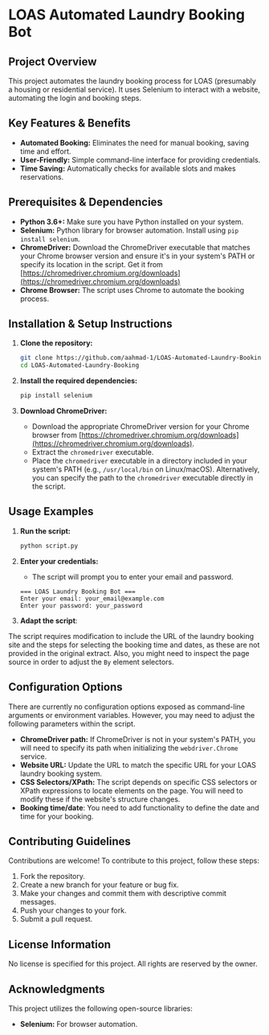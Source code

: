 # LOAS Automated Laundry Booking Bot

## Project Overview
This project automates the laundry booking process for LOAS (presumably a housing or residential service). It uses Selenium to interact with a website, automating the login and booking steps.

## Key Features & Benefits

*   **Automated Booking:** Eliminates the need for manual booking, saving time and effort.
*   **User-Friendly:** Simple command-line interface for providing credentials.
*   **Time Saving:** Automatically checks for available slots and makes reservations.

## Prerequisites & Dependencies

*   **Python 3.6+:**  Make sure you have Python installed on your system.
*   **Selenium:** Python library for browser automation. Install using `pip install selenium`.
*   **ChromeDriver:** Download the ChromeDriver executable that matches your Chrome browser version and ensure it's in your system's PATH or specify its location in the script. Get it from [https://chromedriver.chromium.org/downloads](https://chromedriver.chromium.org/downloads)
*   **Chrome Browser:** The script uses Chrome to automate the booking process.

## Installation & Setup Instructions

1.  **Clone the repository:**

    ```bash
    git clone https://github.com/aahmad-1/LOAS-Automated-Laundry-Booking.git
    cd LOAS-Automated-Laundry-Booking
    ```

2.  **Install the required dependencies:**

    ```bash
    pip install selenium
    ```

3.  **Download ChromeDriver:**

    *   Download the appropriate ChromeDriver version for your Chrome browser from [https://chromedriver.chromium.org/downloads](https://chromedriver.chromium.org/downloads).
    *   Extract the `chromedriver` executable.
    *   Place the `chromedriver` executable in a directory included in your system's PATH (e.g., `/usr/local/bin` on Linux/macOS). Alternatively, you can specify the path to the `chromedriver` executable directly in the script.

## Usage Examples

1.  **Run the script:**

    ```bash
    python script.py
    ```

2.  **Enter your credentials:**

    *   The script will prompt you to enter your email and password.

    ```
    === LOAS Laundry Booking Bot ===
    Enter your email: your_email@example.com
    Enter your password: your_password
    ```

3. **Adapt the script**:

The script requires modification to include the URL of the laundry booking site and the steps for selecting the booking time and dates, as these are not provided in the original extract. Also, you might need to inspect the page source in order to adjust the `By` element selectors.

## Configuration Options

There are currently no configuration options exposed as command-line arguments or environment variables.  However, you may need to adjust the following parameters within the script.

*   **ChromeDriver path:** If ChromeDriver is not in your system's PATH, you will need to specify its path when initializing the `webdriver.Chrome` service.
*   **Website URL:** Update the URL to match the specific URL for your LOAS laundry booking system.
*   **CSS Selectors/XPath:** The script depends on specific CSS selectors or XPath expressions to locate elements on the page. You will need to modify these if the website's structure changes.
*   **Booking time/date**: You need to add functionality to define the date and time for your booking.

## Contributing Guidelines

Contributions are welcome! To contribute to this project, follow these steps:

1.  Fork the repository.
2.  Create a new branch for your feature or bug fix.
3.  Make your changes and commit them with descriptive commit messages.
4.  Push your changes to your fork.
5.  Submit a pull request.

## License Information

No license is specified for this project. All rights are reserved by the owner.

## Acknowledgments

This project utilizes the following open-source libraries:

*   **Selenium:** For browser automation.
